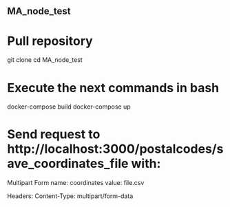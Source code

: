 ## MA_node_test

# Pull repository
git clone
cd MA_node_test

# Execute the next commands in bash
docker-compose build
docker-compose up

# Send request to http://localhost:3000/postalcodes/save_coordinates_file with:
Multipart Form
name: coordinates
value: file.csv

Headers:
Content-Type: multipart/form-data